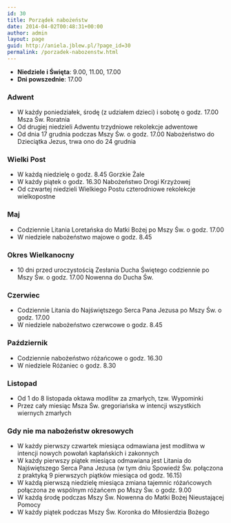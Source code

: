 ```yaml
---
id: 30
title: Porządek nabożeństw
date: 2014-04-02T00:48:31+00:00
author: admin
layout: page
guid: http://aniela.jblew.pl/?page_id=30
permalink: /porzadek-nabozenstw.html
---
```


- **Niedziele i Święta**: 9.00, 11.00, 17.00
- **Dni powszednie**: 17.00

### Adwent

- W każdy poniedziałek, środę (z udziałem dzieci) i sobotę o godz. 17.00 Msza Św. Roratnia
- Od drugiej niedzieli Adwentu trzydniowe rekolekcje adwentowe
- Od dnia 17 grudnia podczas Mszy Św. o godz. 17.00 Nabożeństwo do Dzieciątka Jezus, trwa ono do 24 grudnia

### Wielki Post

- W każdą niedzielę o godz. 8.45 Gorzkie Żale
- W każdy piątek o godz. 16.30 Nabożeństwo Drogi Krzyżowej
- Od czwartej niedzieli Wielkiego Postu czterodniowe rekolekcje wielkopostne

### Maj

- Codziennie Litania Loretańska do Matki Bożej po Mszy Św. o godz. 17.00
- W niedziele nabożeństwo majowe o godz. 8.45

### Okres Wielkanocny

- 10 dni przed uroczystością Zesłania Ducha Świętego codziennie po Mszy Św. o godz. 17.00 Nowenna do Ducha Św.

### Czerwiec

- Codziennie Litania do Najświętszego Serca Pana Jezusa po Mszy Św. o godz. 17.00
- W niedziele nabożeństwo czerwcowe o godz. 8.45

### Październik

- Codziennie nabożeństwo różańcowe o godz. 16.30
- W niedziele Różaniec o godz. 8.30

### Listopad

- Od 1 do 8 listopada oktawa modlitw za zmarłych, tzw. Wypominki
- Przez cały miesiąc Msza Św. gregoriańska w intencji wszystkich wiernych zmarłych

### Gdy nie ma nabożeństw okresowych

- W każdy pierwszy czwartek miesiąca odmawiana jest modlitwa w intencji nowych powołań kapłańskich i zakonnych
- W każdy pierwszy piątek miesiąca odmawiana jest Litania do Najświętszego Serca Pana Jezusa (w tym dniu Spowiedź Św. połączona z praktyką 9 pierwszych piątków miesiąca od godz. 16.15)
- W każdą pierwszą niedzielę miesiąca zmiana tajemnic różańcowych połączona ze wspólnym różańcem po Mszy Św. o godz. 9.00
- W każdą środę podczas Mszy Św. Nowenna do Matki Bożej Nieustającej Pomocy
- W każdy piątek podczas Mszy Św. Koronka do Miłosierdzia Bożego
